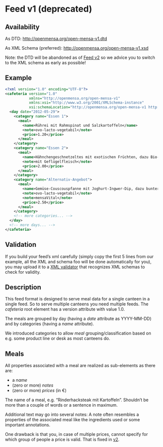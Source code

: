 # Feed v1 (deprecated)

## Availability

As DTD: <http://openmensa.org/open-mensa-v1.dtd>

As XML Schema (preferred): <http://openmensa.org/open-mensa-v1.xsd>

Note: the DTD will be abandoned as of [Feed v2](v2.md) so we advice you to switch to the XML schema as early as possible!

## Example

```xml
<?xml version="1.0" encoding="UTF-8"?>
<cafeteria version="1.0"
           xmlns="http://openmensa.org/open-mensa-v1"
           xmlns:xsi="http://www.w3.org/2001/XMLSchema-instance"
           xsi:schemaLocation="http://openmensa.org/open-mensa-v1 http://openmensa.org/open-mensa-v1.xsd">
  <day date="2012-05-29">
    <category name="Essen 1">
      <meal>
        <name>Rührei mit Rahmspinat und Salzkartoffeln</name>
        <note>ovo-lacto-vegetabil</note>
        <price>1.20</price>
      </meal>
    </category>
    <category name="Essen 2">
      <meal>
        <name>Hähnchengeschnetzeltes mit exotischen Früchten, dazu Bio-Reis und Mischsalat</name>
        <note>mit Geflügelfleisch</note>
        <price>2.00</price>
      </meal>
    </category>
    <category name="Alternativ-Angebot">
      <meal>
        <name>Gemüse-Couscouspfanne mit Joghurt-Ingwer-Dip, dazu bunter Blattsalat</name>
        <note>ovo-lacto-vegetabil</note>
        <note>mensaVital</note>
        <price>2.50</price>
      </meal>
    </category>
    <!-- more categories... -->
  </day>
  <!-- more days... -->
</cafeteria>
```

## Validation

If you build your feed’s xml carefully (simply copy the first 5 lines from our example, all the XML and schema foo will be done automatically for you), you may upload it to a [XML validator](http://www.validome.org/xml/validate/) that recognizes XML schemas to check for validity.

## Description

This feed format is designed to serve meal data for a single canteen in a single feed. So to serve multiple canteens you need multiple feeds. The _cafeteria_ root element has a version attribute with value 1.0.

The meals are grouped by day (having a _date_ attribute as YYYY-MM-DD) and by categories (having a _name_ attribute).

We introduced categories to allow _meal_ grouping/classification based on e.g. some product line or desk as most canteens do.

## Meals

All properties associated with a meal are realized as sub-elements as there are:

* a _name_
* (zero or more) _notes_
* (zero or more) _prices_ (in €)

The name of a meal, e.g. “Rinderhacksteak mit Kartoffeln”. Shouldn’t be more than a couple of words or a sentence in maximum.

Additional text may go into several notes: A note often resembles a properties of the associated meal like the ingredients used or some important annotations.

One drawback is that you, in case of multiple prices, cannot specify for which group of people a price is valid. That is fixed in [v2](v2.md).
